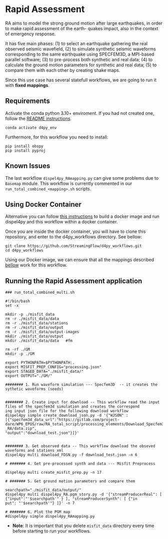 # Rapid Assessment

RA aims to model the strong ground motion after large earthquakes, in order to make rapid assessment of the earth- quakes impact, also in the context of emergency response.

It has five main phases: (1) to select an earthquake gathering the real observed seismic wavefield, (2) to simulate synthetic seismic waveforms corresponding to the same earthquake using SPECFEM3D, a MPI-based parallel software; (3) to pre-process both synthetic and real data; (4) to calculate the ground motion parameters for synthetic and real data; (5) to compare them with each other by creating shake maps.

Since this use case has several statefull workflows, we are going to run it with **fixed mappings**. 

## Requirements

Activate the conda python 3.10+ enviroment. If you had not created one, follow the [README instructions](https://github.com/StreamingFlow/d4py/tree/main).

```
conda activate d4py_env
```

Furthermore, for this workflow you need to install:

```
pip install obspy
pip install pyproj
```

## Known Issues

The last workflow `dispel4py_RAmapping.py` can give some problems due to `Basemap` module. This workflow is currently commented in our `run_total_combined_<mapping>.sh` scripts.

## Using Docker Container

Alternative you can follow [this instructions](https://github.com/StreamingFlow/d4py/tree/main#docker) to build a docker image and run dispel4py and this workflow within a docker container.

Once you are inside the docker container, you will have to clone this repository, and enter to the d4py_workflows directory. See bellow:
```
git clone https://github.com/StreamingFlow/d4py_workflows.git
cd d4py_workflows
```
Using our Docker  image, we can ensure that all the mappings described [bellow](https://github.com/StreamingFlow/d4py_workflows/tree/main/article_sentiment_analysis#run-the-workflow-with-different-mappings) work for this workflow.


## Running the Rapid Assessment application

```	
### run_total_combined_multi.sh 

#!/bin/bash
set -x 

mkdir -p ./misfit_data
rm -r ./misfit_data/data
rm -r ./misfit_data/stations
rm -r ./misfit_data/output
rm -r ./misfit_data/output-images
mkdir ./misfit_data/output
mkdir ./misfit_data/data   #fm

rm -rf ./GM
mkdir -p ./GM

export PYTHONPATH=$PYTHONPATH:.
export MISFIT_PREP_CONFIG="processing.json" 
export STAGED_DATA="./misfit_data/"
export OUTPUT="./GM/"

######## 1. Run waveform simulation --- Specfem3D  -- it creates the sythetic waveforms (seeds)


######## 2. Create input for download -- This workflow read the input files of the specfem3d simulation and creates the correspond
ing input json file for the following download workflow
dispel4py simple create_download_json.py -d '{"WJSON" :
[{"specfem3d_data_url":"https://gitlab.com/project-dare/WP6_EPOS/raw/RA_total_script/processing_elements/Download_Specfem3d_Misfit
_RA/data.zip",
"output":"download_test.json"}]}'


######## 3. Get observed data -- This workflow download the obseved waveforms and stations xml
dispel4py multi download_FDSN.py -f download_test.json -n 6

# ####### 4. Get pre-processed synth and data --- Misfit Preprocess

dispel4py multi create_misfit_prep.py -n 17

# ####### 5. Get ground motion parameters and compare them

searchpath="./misfit_data/output/"
dispel4py multi dispel4py_RA.pgm_story.py -d '{"streamProducerReal": [ {"input":"'$searchpath'" } ], "streamProducerSynth": [ {"in
put": "'$searchpath'"} ]}' -n 7

# ####### 6. Plot the PGM map
#dispel4py simple dispel4py_RAmapping.py

```	

- **Note**: It is important that you delete `misfit_data` directory every time before starting to run your workflows. 
